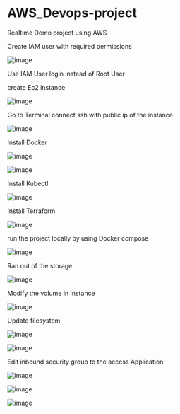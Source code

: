 # AWS_Devops-project
Realtime Demo project using AWS

Create IAM user with required permissions

![image](https://github.com/user-attachments/assets/8492fe33-9000-4fd1-9285-ad3542c33897)

Use IAM User login instead of Root User

create Ec2 instance

![image](https://github.com/user-attachments/assets/6130678d-456c-4d1b-b0f8-96a73e4f7e24)

Go to Terminal connect ssh with public ip of the instance

![image](https://github.com/user-attachments/assets/6cb859c1-a2fd-4e9a-aa82-795c01ed3b93)

Install Docker

![image](https://github.com/user-attachments/assets/c2d1ab28-3425-4160-a38d-22e99da72e6f)

![image](https://github.com/user-attachments/assets/64e14046-18e9-4f42-98fe-8dc126c1b70c)

Install Kubectl

![image](https://github.com/user-attachments/assets/e2910d87-e753-4bae-b1a9-689dc9462417)

Install Terraform

![image](https://github.com/user-attachments/assets/9f333558-9f85-4135-8210-19727bae053d)

run the project locally by using Docker compose

![image](https://github.com/user-attachments/assets/e32e7170-4a74-4045-a88e-138e55a5a3e8)

Ran out of the storage

![image](https://github.com/user-attachments/assets/02c2973f-d037-49e9-a32c-4203b8825a14)

Modify the volume in instance

![image](https://github.com/user-attachments/assets/caab08cb-ab6a-4335-a6cb-b5497fa62ee5)

Update filesystem

![image](https://github.com/user-attachments/assets/e67526d1-dd99-4562-bf43-b443027155ab)

![image](https://github.com/user-attachments/assets/888c5853-beec-412b-b793-5eca1ba00173)

Edit inbound security group to the access Application

![image](https://github.com/user-attachments/assets/3a455460-0e2d-4240-a93e-b9a0f83c1b48)


![image](https://github.com/user-attachments/assets/069d9417-488b-4496-90f1-0af200c10bbc)

![image](https://github.com/user-attachments/assets/99e98266-c79c-4545-a90c-897e3282cdee)
















